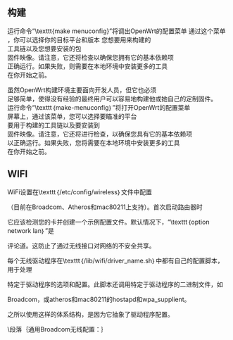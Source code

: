 ## 构建

运行命令“\texttt{make menuconfig}”将调出OpenWrt的配置菜单 通过这个菜单  
，你可以选择你的目标平台和版本 您想要用来构建的  
工具链以及您想要安装的包  
固件映像。请注意，它还将检查以确保您拥有它的基本依赖项  
正确运行。如果失败，则需要在本地环境中安装更多的工具  
在你开始之前。  

  

虽然OpenWrt构建环境主要面向开发人员，但它也必须  
足够简单，使得没有经验的最终用户可以容易地构建他或她自己的定制固件。  
运行命令“\texttt｛make-menuconfig｝”将打开OpenWrt的配置菜单  
屏幕上，通过该菜单，您可以选择要瞄准的平台  
要用于构建的工具链以及要安装到  
固件映像。请注意，它还将进行检查，以确保您具有它的基本依赖项  
以正确运行。如果失败，您将需要在本地环境中安装更多的工具  
在你开始之前。  

## WIFI

WiFi设置在\texttt｛/etc/config/wireless｝文件中配置

（目前在Broadcom、Atheros和mac80211上支持）。首次启动路由器时

它应该检测您的卡并创建一个示例配置文件。默认情况下，“\texttt｛option network lan｝”是

评论道。这防止了通过无线接口对网络的不安全共享。

每个无线驱动程序在\texttt｛/lib/wifi/driver\_name.sh｝中都有自己的配置脚本，用于处理

特定于驱动程序的选项和配置。此脚本还调用特定于驱动程序的二进制文件，如

Broadcom，或atheros和mac80211的hostapd和wpa\_supplient。

之所以使用这样的体系结构，是因为它抽象了驱动程序配置。

\段落｛通用Broadcom无线配置：｝